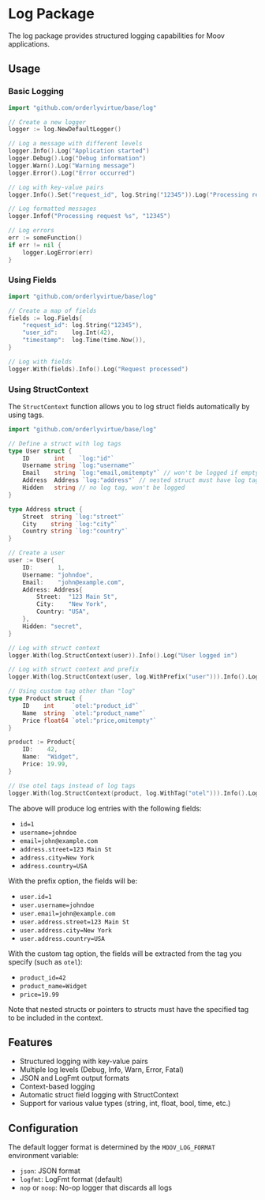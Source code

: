 # Log Package

The log package provides structured logging capabilities for Moov applications.

## Usage

### Basic Logging

```go
import "github.com/orderlyvirtue/base/log"

// Create a new logger
logger := log.NewDefaultLogger()

// Log a message with different levels
logger.Info().Log("Application started")
logger.Debug().Log("Debug information")
logger.Warn().Log("Warning message")
logger.Error().Log("Error occurred")

// Log with key-value pairs
logger.Info().Set("request_id", log.String("12345")).Log("Processing request")

// Log formatted messages
logger.Infof("Processing request %s", "12345")

// Log errors
err := someFunction()
if err != nil {
    logger.LogError(err)
}
```

### Using Fields

```go
import "github.com/orderlyvirtue/base/log"

// Create a map of fields
fields := log.Fields{
    "request_id": log.String("12345"),
    "user_id":    log.Int(42),
    "timestamp":  log.Time(time.Now()),
}

// Log with fields
logger.With(fields).Info().Log("Request processed")
```

### Using StructContext

The `StructContext` function allows you to log struct fields automatically by using tags.

```go
import "github.com/orderlyvirtue/base/log"

// Define a struct with log tags
type User struct {
    ID       int    `log:"id"`
    Username string `log:"username"`
    Email    string `log:"email,omitempty"` // won't be logged if empty
    Address  Address `log:"address"` // nested struct must have log tag
    Hidden   string // no log tag, won't be logged
}

type Address struct {
    Street  string `log:"street"`
    City    string `log:"city"`
    Country string `log:"country"`
}

// Create a user
user := User{
    ID:       1,
    Username: "johndoe",
    Email:    "john@example.com",
    Address: Address{
        Street:  "123 Main St",
        City:    "New York",
        Country: "USA",
    },
    Hidden: "secret",
}

// Log with struct context
logger.With(log.StructContext(user)).Info().Log("User logged in")

// Log with struct context and prefix
logger.With(log.StructContext(user, log.WithPrefix("user"))).Info().Log("User details")

// Using custom tag other than "log"
type Product struct {
    ID    int     `otel:"product_id"`
    Name  string  `otel:"product_name"`
    Price float64 `otel:"price,omitempty"`
}

product := Product{
    ID:    42,
    Name:  "Widget",
    Price: 19.99,
}

// Use otel tags instead of log tags
logger.With(log.StructContext(product, log.WithTag("otel"))).Info().Log("Product details")
```

The above will produce log entries with the following fields:
- `id=1`
- `username=johndoe`
- `email=john@example.com`
- `address.street=123 Main St`
- `address.city=New York`
- `address.country=USA`

With the prefix option, the fields will be:
- `user.id=1`
- `user.username=johndoe`
- `user.email=john@example.com`
- `user.address.street=123 Main St`
- `user.address.city=New York`
- `user.address.country=USA`

With the custom tag option, the fields will be extracted from the tag you specify (such as `otel`):
- `product_id=42`
- `product_name=Widget`
- `price=19.99`

Note that nested structs or pointers to structs must have the specified tag to be included in the context.

## Features

- Structured logging with key-value pairs
- Multiple log levels (Debug, Info, Warn, Error, Fatal)
- JSON and LogFmt output formats
- Context-based logging
- Automatic struct field logging with StructContext
- Support for various value types (string, int, float, bool, time, etc.)

## Configuration

The default logger format is determined by the `MOOV_LOG_FORMAT` environment variable:
- `json`: JSON format
- `logfmt`: LogFmt format (default)
- `nop` or `noop`: No-op logger that discards all logs

